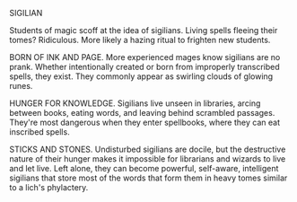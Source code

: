 SIGILIAN

 Students of magic scoff at the idea of sigilians. Living spells fleeing their tomes? Ridiculous. More likely a hazing ritual to frighten new students.

 BORN OF INK AND PAGE. More experienced mages know sigilians are no prank. Whether intentionally created or born from improperly transcribed spells, they exist. They commonly appear as swirling clouds of glowing runes.

 HUNGER FOR KNOWLEDGE. Sigilians live unseen in libraries, arcing between books, eating words, and leaving behind scrambled passages. They're most dangerous when they enter spellbooks, where they can eat inscribed spells.

 STICKS AND STONES. Undisturbed sigilians are docile, but the destructive nature of their hunger makes it impossible for librarians and wizards to live and let live. Left alone, they can become powerful, self-aware, intelligent sigilians that store most of the words that form them in heavy tomes similar to a lich's phylactery.

